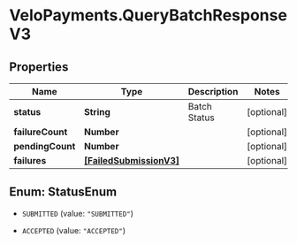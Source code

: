 # VeloPayments.QueryBatchResponseV3

## Properties

Name | Type | Description | Notes
------------ | ------------- | ------------- | -------------
**status** | **String** | Batch Status | [optional] 
**failureCount** | **Number** |  | [optional] 
**pendingCount** | **Number** |  | [optional] 
**failures** | [**[FailedSubmissionV3]**](FailedSubmissionV3.md) |  | [optional] 



## Enum: StatusEnum


* `SUBMITTED` (value: `"SUBMITTED"`)

* `ACCEPTED` (value: `"ACCEPTED"`)




